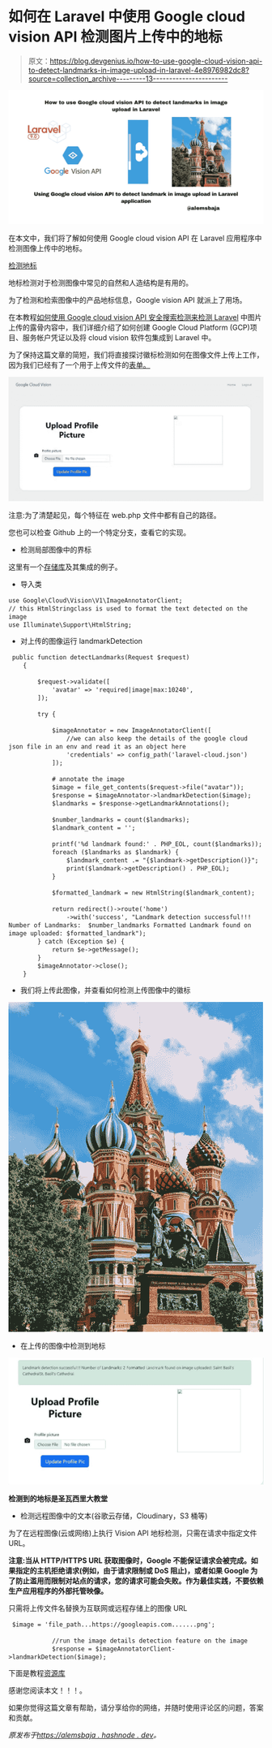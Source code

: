 # 如何在 Laravel 中使用 Google cloud vision API 检测图片上传中的地标

> 原文：<https://blog.devgenius.io/how-to-use-google-cloud-vision-api-to-detect-landmarks-in-image-upload-in-laravel-4e8976982dc8?source=collection_archive---------13----------------------->

![](img/ab78f1df454f3bcb4e6432f83662c306.png)

在本文中，我们将了解如何使用 Google cloud vision API 在 Laravel 应用程序中检测图像上传中的地标。

[检测地标](https://cloud.google.com/vision/docs/detecting-landmarks)

地标检测对于检测图像中常见的自然和人造结构是有用的。

为了检测和检索图像中的产品地标信息，Google vision API 就派上了用场。

在本教程[如何使用 Google cloud vision API 安全搜索检测来检测 Laravel](https://alemsbaja.hashnode.dev/how-to-use-google-cloud-vision-api-safe-search-detection-to-detect-explicit-content-on-image-uploads-in-laravel) 中图片上传的露骨内容中，我们详细介绍了如何创建 Google Cloud Platform (GCP)项目、服务帐户凭证以及将 cloud vision 软件包集成到 Laravel 中。

为了保持这篇文章的简短，我们将直接探讨徽标检测如何在图像文件上传上工作，因为我们已经有了一个用于上传文件的[表单。](https://github.com/RaphAlemoh/google_cloud_vision_features/blob/main/resources/views/uploads/create.blade.phpt)

![](img/fbfa650ed519a020db54a67bc7ad75bf.png)

注意:为了清楚起见，每个特征在 web.php 文件中都有自己的路径。

您也可以检查 Github 上的一个特定分支，查看它的实现。

*   检测局部图像中的界标

这里有一个[存储库](https://github.com/GoogleCloudPlatform/php-docs-samples/blob/master/vision/src/detect_landmark.php)及其集成的例子。

*   导入类

```
use Google\Cloud\Vision\V1\ImageAnnotatorClient;
// this HtmlStringclass is used to format the text detected on the image
use Illuminate\Support\HtmlString;
```

*   对上传的图像运行 landmarkDetection

```
 public function detectLandmarks(Request $request)
    {

        $request->validate([
            'avatar' => 'required|image|max:10240',
        ]);

        try {

            $imageAnnotator = new ImageAnnotatorClient([
                //we can also keep the details of the google cloud json file in an env and read it as an object here
                'credentials' => config_path('laravel-cloud.json')
            ]);

            # annotate the image
            $image = file_get_contents($request->file("avatar"));
            $response = $imageAnnotator->landmarkDetection($image);
            $landmarks = $response->getLandmarkAnnotations();

            $number_landmarks = count($landmarks);
            $landmark_content = '';

            printf('%d landmark found:' . PHP_EOL, count($landmarks));
            foreach ($landmarks as $landmark) {
                $landmark_content .= "{$landmark->getDescription()}";
                print($landmark->getDescription() . PHP_EOL);
            }

            $formatted_landmark = new HtmlString($landmark_content);

            return redirect()->route('home')
                ->with('success', "Landmark detection successful!!! Number of Landmarks:  $number_landmarks Formatted Landmark found on image uploaded: $formatted_landmark");
        } catch (Exception $e) {
            return $e->getMessage();
        }
        $imageAnnotator->close();
    } 
```

*   我们将上传此图像，并查看如何检测上传图像中的徽标

![](img/c9b0dd93da9789d25b2d8c5399086957.png)

*   在上传的图像中检测到地标

![](img/18cad1cb3ea312e1c09f06c187e54d5c.png)

**检测到的地标是圣瓦西里大教堂**

*   检测远程图像中的文本(谷歌云存储，Cloudinary，S3 桶等)

为了在远程图像(云或网络)上执行 Vision API 地标检测，只需在请求中指定文件 URL。

**注意:当从 HTTP/HTTPS URL 获取图像时，Google 不能保证请求会被完成。如果指定的主机拒绝请求(例如，由于请求限制或 DoS 阻止)，或者如果 Google 为了防止滥用而限制对站点的请求，您的请求可能会失败。作为最佳实践，不要依赖生产应用程序的外部托管映像。**

只需将上传文件名替换为互联网或远程存储上的图像 URL

```
 $image = 'file_path...https://googleapis.com.......png';

            //run the image details detection feature on the image
            $response = $imageAnnotatorClient->landmarkDetection($image);
```

下面是教程[资源库](https://github.com/RaphAlemoh/google_cloud_vision_features)

感谢您阅读本文！！！。

如果你觉得这篇文章有帮助，请分享给你的网络，并随时使用评论区的问题，答案和贡献。

*原发布于*[*https://alemsbaja . hashnode . dev*](https://alemsbaja.hashnode.dev/how-to-use-google-cloud-vision-api-to-detect-landmarks-in-image-upload-in-laravel)*。*